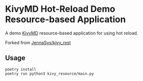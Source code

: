 # KivyMD Hot-Reload Demo Resource-based Application
A demo [KivyMD](https://kivymd.readthedocs.io/en/latest/) resource-based application for using hot reload.

Forked from [JennaSys/kivy_rest](https://github.com/JennaSys/kivy_rest)

## Usage

```
poetry install
poetry run python3 kivy_resource/main.py
```
